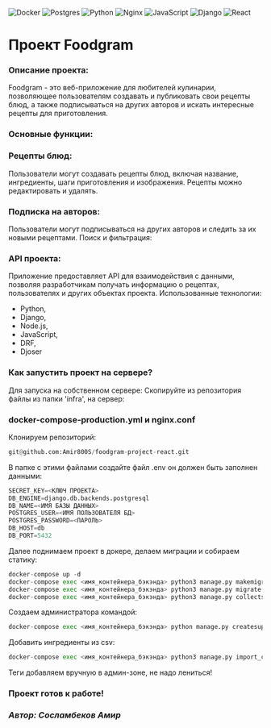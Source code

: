 ![Docker](https://img.shields.io/badge/docker-%230db7ed.svg?style=for-the-badge&logo=docker&logoColor=white)
![Postgres](https://img.shields.io/badge/postgres-%23316192.svg?style=for-the-badge&logo=postgresql&logoColor=white)
![Python](https://img.shields.io/badge/python-3670A0?style=for-the-badge&logo=python&logoColor=ffdd54)
![Nginx](https://img.shields.io/badge/nginx-%23009639.svg?style=for-the-badge&logo=nginx&logoColor=white)
![JavaScript](https://img.shields.io/badge/javascript-%23323330.svg?style=for-the-badge&logo=javascript&logoColor=%23F7DF1E)
![Django](https://img.shields.io/badge/django-%23092E20.svg?style=for-the-badge&logo=django&logoColor=white)
![React](https://img.shields.io/badge/react-%2320232a.svg?style=for-the-badge&logo=react&logoColor=%2361DAFB)

# Проект Foodgram
### Описание проекта:

Foodgram - это веб-приложение для любителей кулинарии, позволяющее пользователям создавать и публиковать свои рецепты блюд, а также подписываться на других авторов и искать интересные рецепты для приготовления.

### Основные функции:

### Рецепты блюд:

Пользователи могут создавать рецепты блюд, включая название, ингредиенты, шаги приготовления и изображения.
Рецепты можно редактировать и удалять.

### Подписка на авторов:

Пользователи могут подписываться на других авторов и следить за их новыми рецептами.
Поиск и фильтрация:

### API проекта:

Приложение предоставляет API для взаимодействия с данными, позволяя разработчикам получать информацию о рецептах, пользователях и других объектах проекта.
Использованные технологии:
- Python,
- Django,
- Node.js,
- JavaScript,
- DRF,
- Djoser

### Как запустить проект на сервере?
Для запуска на собственном сервере:
Скопируйте из репозитория файлы из папки 'infra', на сервер:
### docker-compose-production.yml и nginx.conf
Клонируем репозиторий:
```python
git@github.com:Amir800S/foodgram-project-react.git
```
В папке с этими файлами создайте файл .env он должен быть заполнен данными:
```python
SECRET_KEY=<КЛЮЧ ПРОЕКТА>
DB_ENGINE=django.db.backends.postgresql
DB_NAME=<ИМЯ БАЗЫ ДАННЫХ>
POSTGRES_USER=<ИМЯ ПОЛЬЗОВАТЕЛЯ БД>
POSTGRES_PASSWORD=<ПАРОЛЬ>
DB_HOST=db
DB_PORT=5432
```
Далее поднимаем проект в докере, делаем миграции и собираем статику:
```python
docker-compose up -d
docker-compose exec <имя_контейнера_бэкэнда> python3 manage.py makemigrations
docker-compose exec <имя_контейнера_бэкэнда> python3 manage.py migrate
docker-compose exec <имя_контейнера_бэкэнда> python3 manage.py collectstatic
```

Создаем администратора командой:
```python
docker-compose exec <имя_контейнера_бэкэнда> python manage.py createsuperuser
```
Добавить ингредиенты из csv:
```python
docker-compose exec <имя_контейнера_бэкэнда> python3 manage.py import_csv ingredients.csv
```
Теги добавляем вручную в админ-зоне, не надо лениться!
### Проект готов к работе!


### *Автор: Сосламбеков Амир* 
